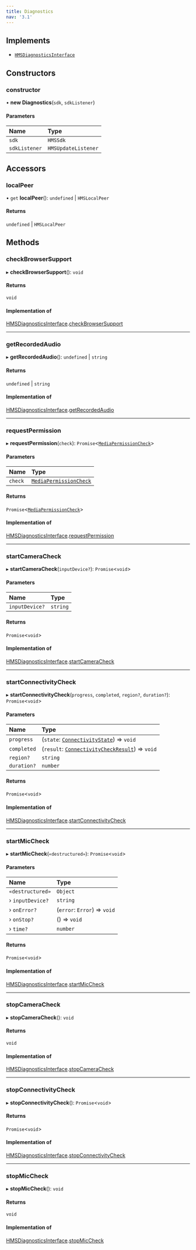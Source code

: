 ```yaml
---
title: Diagnostics
nav: '3.1'
---
```


## Implements

- [`HMSDiagnosticsInterface`](/api-reference/javascript/v2/interfaces/HMSDiagnosticsInterface)

## Constructors

### constructor

• **new Diagnostics**(`sdk`, `sdkListener`)

#### Parameters

| Name          | Type                |
| :------------ | :------------------ |
| `sdk`         | `HMSSdk`            |
| `sdkListener` | `HMSUpdateListener` |

## Accessors

### localPeer

• `get` **localPeer**(): `undefined` \| `HMSLocalPeer`

#### Returns

`undefined` \| `HMSLocalPeer`

## Methods

### checkBrowserSupport

▸ **checkBrowserSupport**(): `void`

#### Returns

`void`

#### Implementation of

[HMSDiagnosticsInterface](/api-reference/javascript/v2/interfaces/HMSDiagnosticsInterface).[checkBrowserSupport](/api-reference/javascript/v2/interfaces/HMSDiagnosticsInterface#checkbrowsersupport)

---

### getRecordedAudio

▸ **getRecordedAudio**(): `undefined` \| `string`

#### Returns

`undefined` \| `string`

#### Implementation of

[HMSDiagnosticsInterface](/api-reference/javascript/v2/interfaces/HMSDiagnosticsInterface).[getRecordedAudio](/api-reference/javascript/v2/interfaces/HMSDiagnosticsInterface#getrecordedaudio)

---

### requestPermission

▸ **requestPermission**(`check`): `Promise`<[`MediaPermissionCheck`](/api-reference/javascript/v2/interfaces/MediaPermissionCheck)\>

#### Parameters

| Name    | Type                                                                                   |
| :------ | :------------------------------------------------------------------------------------- |
| `check` | [`MediaPermissionCheck`](/api-reference/javascript/v2/interfaces/MediaPermissionCheck) |

#### Returns

`Promise`<[`MediaPermissionCheck`](/api-reference/javascript/v2/interfaces/MediaPermissionCheck)\>

#### Implementation of

[HMSDiagnosticsInterface](/api-reference/javascript/v2/interfaces/HMSDiagnosticsInterface).[requestPermission](/api-reference/javascript/v2/interfaces/HMSDiagnosticsInterface#requestpermission)

---

### startCameraCheck

▸ **startCameraCheck**(`inputDevice?`): `Promise`<`void`\>

#### Parameters

| Name           | Type     |
| :------------- | :------- |
| `inputDevice?` | `string` |

#### Returns

`Promise`<`void`\>

#### Implementation of

[HMSDiagnosticsInterface](/api-reference/javascript/v2/interfaces/HMSDiagnosticsInterface).[startCameraCheck](/api-reference/javascript/v2/interfaces/HMSDiagnosticsInterface#startcameracheck)

---

### startConnectivityCheck

▸ **startConnectivityCheck**(`progress`, `completed`, `region?`, `duration?`): `Promise`<`void`\>

#### Parameters

| Name        | Type                                                                                                               |
| :---------- | :----------------------------------------------------------------------------------------------------------------- |
| `progress`  | (`state`: [`ConnectivityState`](/api-reference/javascript/v2/enums/ConnectivityState)) => `void`                   |
| `completed` | (`result`: [`ConnectivityCheckResult`](/api-reference/javascript/v2/interfaces/ConnectivityCheckResult)) => `void` |
| `region?`   | `string`                                                                                                           |
| `duration?` | `number`                                                                                                           |

#### Returns

`Promise`<`void`\>

#### Implementation of

[HMSDiagnosticsInterface](/api-reference/javascript/v2/interfaces/HMSDiagnosticsInterface).[startConnectivityCheck](/api-reference/javascript/v2/interfaces/HMSDiagnosticsInterface#startconnectivitycheck)

---

### startMicCheck

▸ **startMicCheck**(`«destructured»`): `Promise`<`void`\>

#### Parameters

| Name             | Type                         |
| :--------------- | :--------------------------- |
| `«destructured»` | `Object`                     |
| › `inputDevice?` | `string`                     |
| › `onError?`     | (`error`: `Error`) => `void` |
| › `onStop?`      | () => `void`                 |
| › `time?`        | `number`                     |

#### Returns

`Promise`<`void`\>

#### Implementation of

[HMSDiagnosticsInterface](/api-reference/javascript/v2/interfaces/HMSDiagnosticsInterface).[startMicCheck](/api-reference/javascript/v2/interfaces/HMSDiagnosticsInterface#startmiccheck)

---

### stopCameraCheck

▸ **stopCameraCheck**(): `void`

#### Returns

`void`

#### Implementation of

[HMSDiagnosticsInterface](/api-reference/javascript/v2/interfaces/HMSDiagnosticsInterface).[stopCameraCheck](/api-reference/javascript/v2/interfaces/HMSDiagnosticsInterface#stopcameracheck)

---

### stopConnectivityCheck

▸ **stopConnectivityCheck**(): `Promise`<`void`\>

#### Returns

`Promise`<`void`\>

#### Implementation of

[HMSDiagnosticsInterface](/api-reference/javascript/v2/interfaces/HMSDiagnosticsInterface).[stopConnectivityCheck](/api-reference/javascript/v2/interfaces/HMSDiagnosticsInterface#stopconnectivitycheck)

---

### stopMicCheck

▸ **stopMicCheck**(): `void`

#### Returns

`void`

#### Implementation of

[HMSDiagnosticsInterface](/api-reference/javascript/v2/interfaces/HMSDiagnosticsInterface).[stopMicCheck](/api-reference/javascript/v2/interfaces/HMSDiagnosticsInterface#stopmiccheck)
